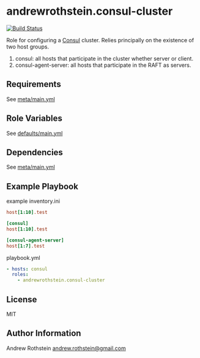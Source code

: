 andrewrothstein.consul-cluster
==============================
[![Build Status](https://travis-ci.org/andrewrothstein/ansible-consul-cluster.svg?branch=master)](https://travis-ci.org/andrewrothstein/ansible-consul-cluster)

Role for configuring a [Consul](https://www.consul.io/) cluster. Relies principally on the existence of two host groups.

1. consul: all hosts that participate in the cluster whether server or client.
2. consul-agent-server: all hosts that participate in the RAFT as servers.

Requirements
------------

See [meta/main.yml](meta/main.yml)

Role Variables
--------------

See [defaults/main.yml](defaults/main.yml)

Dependencies
------------

See [meta/main.yml](meta/main.yml)

Example Playbook
----------------

example inventory.ini
```ini
host[1:10].test

[consul]
host[1:10].test

[consul-agent-server]
host[1:7].test
```

playbook.yml
```yml
- hosts: consul
  roles:
    - andrewrothstein.consul-cluster
```

License
-------

MIT

Author Information
------------------

Andrew Rothstein <andrew.rothstein@gmail.com>
